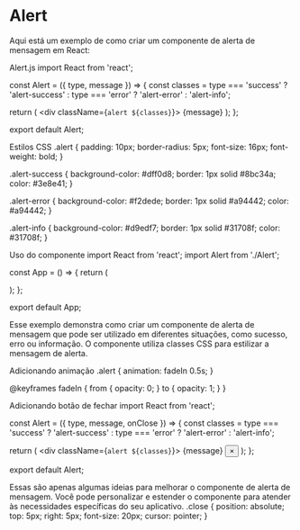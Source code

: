 # Alert
Aqui está um exemplo de como criar um componente de alerta de mensagem em React:

Alert.js
import React from 'react';

const Alert = ({ type, message }) => {
  const classes = type === 'success' ? 'alert-success' : type === 'error' ? 'alert-error' : 'alert-info';

  return (
    <div className={`alert ${classes}`}>
      {message}
    </div>
  );
};

export default Alert;

Estilos CSS
.alert {
  padding: 10px;
  border-radius: 5px;
  font-size: 16px;
  font-weight: bold;
}

.alert-success {
  background-color: #dff0d8;
  border: 1px solid #8bc34a;
  color: #3e8e41;
}

.alert-error {
  background-color: #f2dede;
  border: 1px solid #a94442;
  color: #a94442;
}

.alert-info {
  background-color: #d9edf7;
  border: 1px solid #31708f;
  color: #31708f;
}

Uso do componente
import React from 'react';
import Alert from './Alert';

const App = () => {
  return (
    <div>
      <Alert type="success" message="Operação realizada com sucesso!" />
      <Alert type="error" message="Erro ao realizar a operação!" />
      <Alert type="info" message="Informação importante!" />
    </div>
  );
};

export default App;

Esse exemplo demonstra como criar um componente de alerta de mensagem que pode ser utilizado em diferentes situações, como sucesso, erro ou informação. O componente utiliza classes CSS para estilizar a mensagem de alerta.

Adicionando animação
.alert {
  animation: fadeIn 0.5s;
}

@keyframes fadeIn {
  from {
    opacity: 0;
  }
  to {
    opacity: 1;
  }
}

Adicionando botão de fechar
import React from 'react';

const Alert = ({ type, message, onClose }) => {
  const classes = type === 'success' ? 'alert-success' : type === 'error' ? 'alert-error' : 'alert-info';

  return (
    <div className={`alert ${classes}`}>
      {message}
      <button className="close" onClick={onClose}>
        ×
      </button>
    </div>
  );
};

export default Alert;

Essas são apenas algumas ideias para melhorar o componente de alerta de mensagem. Você pode personalizar e estender o componente para atender às necessidades específicas do seu aplicativo.
.close {
  position: absolute;
  top: 5px;
  right: 5px;
  font-size: 20px;
  cursor: pointer;
}
